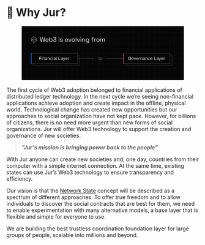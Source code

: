 # 🎯 Why Jur?

<figure><img src="../.gitbook/assets/1 (3).png" alt=""><figcaption></figcaption></figure>

The first cycle of Web3 adoption belonged to financial applications of distributed ledger technology. In the next cycle we’re seeing non-financial applications achieve adoption and create impact in the offline, physical world. Technological change has created new opportunities but our approaches to social organization have not kept pace. However, for billions of citizens, there is no need more urgent than new forms of social organizations. Jur will offer Web3 technology to support the creation and governance of new societies.

> _**"Jur's mission is bringing power back to the people"**_

With Jur anyone can create new societies and, one day, countries from their computer with a simple internet connection. At the same time, existing states can use Jur’s Web3 technology to ensure transparency and efficiency.

Our vision is that the [Network State](https://thenetworkstate.com/) concept will be described as a spectrum of different approaches. To offer true freedom and to allow individuals to discover the social contracts that are best for them, we need to enable experimentation with many alternative models, a base layer that is flexible and simple for everyone to use.

We are building the best trustless coordination foundation layer for large groups of people, scalable into millions and beyond.
